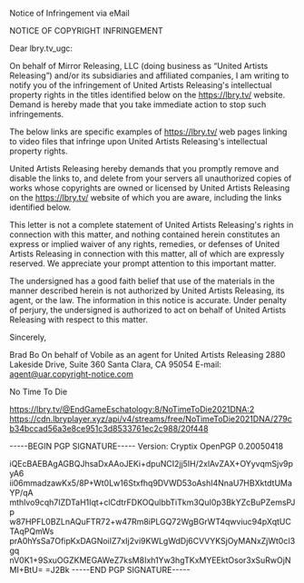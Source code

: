 Notice of Infringement via eMail

NOTICE OF COPYRIGHT INFRINGEMENT

Dear lbry.tv_ugc:

On behalf of Mirror Releasing, LLC (doing business as “United Artists Releasing”) and/or its subsidiaries and affiliated companies, I am writing to notify you of the infringement of United Artists Releasing's intellectual property rights in the titles identified below on the https://lbry.tv/ website. Demand is hereby made that you take immediate action to stop such infringements.

The below links are specific examples of https://lbry.tv/ web pages linking to video files that infringe upon United Artists Releasing's intellectual property rights.

United Artists Releasing hereby demands that you promptly remove and disable the links to, and delete from your servers all unauthorized copies of works whose copyrights are owned or licensed by United Artists Releasing on the https://lbry.tv/ website of which you are aware, including the links identified below.

This letter is not a complete statement of United Artists Releasing's rights in connection with this matter, and nothing contained herein constitutes an express or implied waiver of any rights, remedies, or defenses of United Artists Releasing in connection with this matter, all of which are expressly reserved. We appreciate your prompt attention to this important matter.

The undersigned has a good faith belief that use of the materials in the manner described herein is not authorized by United Artists Releasing, its agent, or the law. The information in this notice is accurate. Under penalty of perjury, the undersigned is authorized to act on behalf of United Artists Releasing with respect to this matter.


Sincerely,

Brad Bo
On behalf of Vobile as an agent for United Artists Releasing
2880 Lakeside Drive, Suite 360
Santa Clara, CA 95054
E-mail: agent@uar.copyright-notice.com


No Time To Die


https://lbry.tv/@EndGameEschatology:8/NoTimeToDie2021DNA:2
https://cdn.lbryplayer.xyz/api/v4/streams/free/NoTimeToDie2021DNA/279cb34bccad56a3e8ce951c3d8533761ec2c988/20f448




-----BEGIN PGP SIGNATURE-----
Version: Cryptix OpenPGP 0.20050418

iQEcBAEBAgAGBQJhsaDxAAoJEKi+dpuNCI2jj5IH/2xlAvZAX+OYyvqmSjv9pyA6
ii06mmadzawKx5/8P+Wt0Lw16Stxfhq9DVWD53oAshI4NnaU7HBXktdtUMaYP/qA
mthlvo9cqh7IZDTaH1Iqt+clCdtrFDKOQulbbTiTkm3QuI0p3BkYZcBuPZemsPJp
w87HPFL0BZLnAQuFTR72+w47Rm8iPLGQ72WgBGrWT4qwviuc94pXqtUCTAqPQmWs
prA0hYsSa7OfipKxDAGNoiIZ7xIj2vi9KWLgWdDj6CVVYKSjOyMANxZjWt0cI3gq
nV0K1+9SxuOGZKMEGAWeZ7ksM8Ixh1Yw3hgTKxMYEEktOsor3xSuRwOjNMI+BtU=
=J2Bk
-----END PGP SIGNATURE----- 
